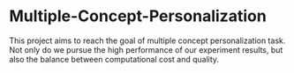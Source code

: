 # Multiple-Concept-Personalization
This project aims to reach the goal of multiple concept personalization task. Not only do we pursue the high performance of our experiment results, but also the balance between computational cost and quality.
